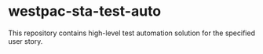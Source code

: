 # westpac-sta-test-auto
This repository contains high-level test automation solution for the specified user story.
